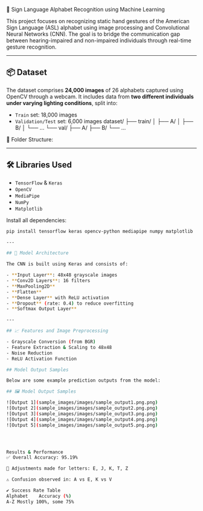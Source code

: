  🤟 Sign Language Alphabet Recognition using Machine Learning

This project focuses on recognizing static hand gestures of the American Sign Language (ASL) alphabet using image processing and Convolutional Neural Networks (CNN). The goal is to bridge the communication gap between hearing-impaired and non-impaired individuals through real-time gesture recognition.

---

## 📦 Dataset

The dataset comprises **24,000 images** of 26 alphabets captured using OpenCV through a webcam. It includes data from **two different individuals under varying lighting conditions**, split into:
- `Train` set: 18,000 images
- `Validation/Test` set: 6,000 images
dataset/
├── train/
│ ├── A/
│ ├── B/
│ └── ...
└── val/
├── A/
├── B/
└── ...

📁 Folder Structure:

---

## 🛠 Libraries Used

- `TensorFlow` & `Keras`
- `OpenCV`
- `MediaPipe`
- `NumPy`
- `Matplotlib`

Install all dependencies:
```bash
pip install tensorflow keras opencv-python mediapipe numpy matplotlib

---

## 🧠 Model Architecture

The CNN is built using Keras and consists of:

- **Input Layer**: 48x48 grayscale images  
- **Conv2D Layers**: 16 filters  
- **MaxPooling2D**  
- **Flatten**  
- **Dense Layer** with ReLU activation  
- **Dropout** (rate: 0.4) to reduce overfitting  
- **Softmax Output Layer**

---

## 📈 Features and Image Preprocessing

- Grayscale Conversion (from BGR)
- Feature Extraction & Scaling to 48x48
- Noise Reduction
- ReLU Activation Function

## Model Output Samples

Below are some example prediction outputs from the model:

## 🖼️ Model Output Samples

![Output 1](sample_images/images/sample_output1.png.png)
![Output 2](sample_images/images/sample_output2.png.png)
![Output 3](sample_images/images/sample_output3.png.png)
![Output 4](sample_images/images/sample_output4.png.png)
![Output 5](sample_images/images/sample_output5.png.png)




Results & Performance
✅ Overall Accuracy: 95.19%

🔁 Adjustments made for letters: E, J, K, T, Z

⚠️ Confusion observed in: A vs E, K vs V

✔️ Success Rate Table
Alphabet	Accuracy (%)
A-Z	Mostly 100%, some 75%


